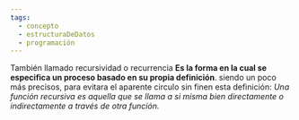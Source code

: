 ```yaml
---
tags:
  - concepto
  - estructuraDeDatos
  - programación
---
```

También llamado recursividad o recurrencia
**Es la forma en la cual se especifica un proceso basado en su propia definición**. siendo un poco más precisos, para evitara el aparente circulo sin finen esta definición:
	*Una función recursiva es aquella que se llama a si misma bien directamente o indirectamente a través de otra función.*